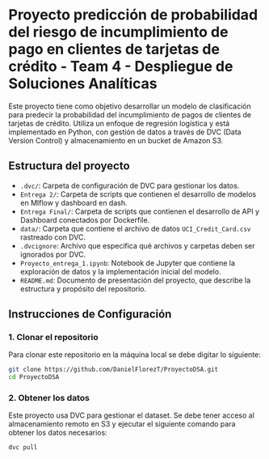 # Proyecto predicción de probabilidad del riesgo de incumplimiento de pago en clientes de tarjetas de crédito - Team 4 - Despliegue de Soluciones Analíticas

Este proyecto tiene como objetivo desarrollar un modelo de clasificación para predecir la probabilidad del incumplimiento de pagos de clientes de tarjetas de crédito. Utiliza un enfoque de regresión logística y está implementado en Python, con gestión de datos a través de DVC (Data Version Control) y almacenamiento en un bucket de Amazon S3.

## Estructura del proyecto

- `.dvc/`: Carpeta de configuración de DVC para gestionar los datos.
- `Entrega 2/`: Carpeta de scripts que contienen el desarrollo de modelos en Mlflow y dashboard en dash.
- `Entrega Final/`: Carpeta de scripts que contienen el desarrollo de API y Dashboard conectados por Dockerfile.
- `data/`: Carpeta que contiene el archivo de datos `UCI_Credit_Card.csv` rastreado con DVC.
- `.dvcignore`: Archivo que especifica qué archivos y carpetas deben ser ignorados por DVC.
- `Proyecto_entrega_1.ipynb`: Notebook de Jupyter que contiene la exploración de datos y la implementación inicial del modelo.
- `README.md`: Documento de presentación del proyecto, que describe la estructura y propósito del repositorio.


## Instrucciones de Configuración

### 1. Clonar el repositorio

Para clonar este repositorio en la máquina local se debe digitar lo siguiente:

```bash
git clone https://github.com/DanielFlorezT/ProyectoDSA.git
cd ProyectoDSA 
```
### 2. Obtener los datos

Este proyecto usa DVC para gestionar el dataset. Se debe tener acceso al almacenamiento remoto en S3 y ejecutar el siguiente comando para obtener los datos necesarios:

```bash
dvc pull
```


